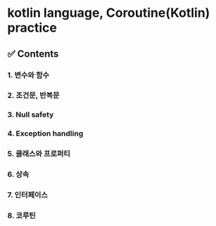 # kotlin language, Coroutine(Kotlin) practice <br>

## ✅ Contents <br>
### 1. 변수와 함수 
### 2. 조건문, 반복문
### 3. Null safety
### 4. Exception handling
### 5. 클래스와 프로퍼티
### 6. 상속
### 7. 인터페이스
### 8. 코루틴
